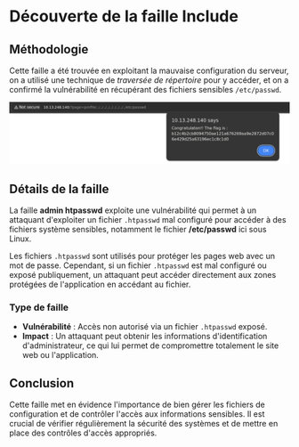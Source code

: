 # Découverte de la faille Include

## Méthodologie

Cette faille a été trouvée en exploitant la mauvaise configuration du serveur, on a utilisé une technique 
de *traversée de répertoire* pour y accéder, et on a confirmé la vulnérabilité en récupérant des fichiers 
sensibles `/etc/passwd`.

![htpasswd-breach](../../Assets/htpasswd-flag.png)

## Détails de la faille

La faille **admin htpasswd** exploite une vulnérabilité qui permet à un attaquant d'exploiter un 
fichier `.htpasswd` mal configuré pour accéder à des fichiers système sensibles, notamment le fichier 
**/etc/passwd** ici sous Linux.

Les fichiers `.htpasswd` sont utilisés pour protéger les pages web avec un mot de passe. Cependant, 
si un fichier `.htpasswd` est mal configuré ou exposé publiquement, un attaquant peut accéder directement 
aux zones protégées de l'application en accédant au fichier.

### Type de faille

- **Vulnérabilité** : Accès non autorisé via un fichier `.htpasswd` exposé.
- **Impact** : Un attaquant peut obtenir les informations d'identification d'administrateur, ce qui lui permet
de compromettre totalement le site web ou l'application.

## Conclusion

Cette faille met en évidence l'importance de bien gérer les fichiers de configuration et de contrôler l'accès 
aux informations sensibles. Il est crucial de vérifier régulièrement la sécurité des systèmes et de mettre en 
place des contrôles d'accès appropriés.
